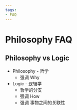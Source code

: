 ```yaml
---
tags:
- FAQ
---
```


# Philosophy FAQ

## Philosophy vs Logic

- Philosophy - 哲学
  - 强调 Why
- Logic - 逻辑学
  - 哲学的分支
  - 强调 How
  - 强调 事物之间的关联性
